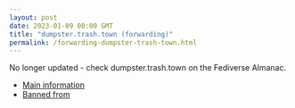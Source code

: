 ```yaml
---
layout: post
date: 2023-01-09 00:00 GMT
title: "dumpster.trash.town (forwarding)"
permalink: /forwarding-dumpster-trash-town.html
---
```


No longer updated - check dumpster.trash.town on the Fediverse Almanac.

* [Main information](https://www.fediversealmanac.com/api/v1/instances/dumpster.trash.town)
* [Banned from](https://www.fediversealmanac.com/api/v1/instances/dumpster.trash.town/banned_from)


